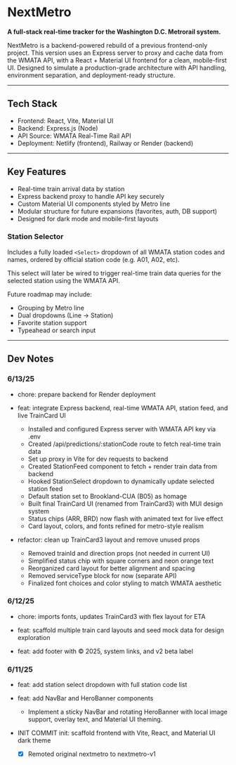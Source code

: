 # NextMetro

**A full-stack real-time tracker for the Washington D.C. Metrorail system.**

NextMetro is a backend-powered rebuild of a previous frontend-only project. This version uses an Express server to proxy and cache data from the WMATA API, with a React + Material UI frontend for a clean, mobile-first UI. Designed to simulate a production-grade architecture with API handling, environment separation, and deployment-ready structure.

---

## Tech Stack

- Frontend: React, Vite, Material UI
- Backend: Express.js (Node)
- API Source: WMATA Real-Time Rail API
- Deployment: Netlify (frontend), Railway or Render (backend)

---

## Key Features

- Real-time train arrival data by station
- Express backend proxy to handle API key securely
- Custom Material UI components styled by Metro line
- Modular structure for future expansions (favorites, auth, DB support)
- Designed for dark mode and mobile-first layouts

### Station Selector

Includes a fully loaded `<Select>` dropdown of all WMATA station codes and names, ordered by official station code (e.g. A01, A02, etc).

This select will later be wired to trigger real-time train data queries for the selected station using the WMATA API.

Future roadmap may include:

- Grouping by Metro line
- Dual dropdowns (Line → Station)
- Favorite station support
- Typeahead or search input

---

## Dev Notes

### 6/13/25

- chore: prepare backend for Render deployment

- feat: integrate Express backend, real-time WMATA API, station feed, and live TrainCard UI

  - Installed and configured Express server with WMATA API key via .env
  - Created /api/predictions/:stationCode route to fetch real-time train data
  - Set up proxy in Vite for dev requests to backend
  - Created StationFeed component to fetch + render train data from backend
  - Hooked StationSelect dropdown to dynamically update selected station feed
  - Default station set to Brookland-CUA (B05) as homage
  - Built final TrainCard UI (renamed from TrainCard3) with MUI design system
  - Status chips (ARR, BRD) now flash with animated text for live effect
  - Card layout, colors, and fonts refined for metro-style realism

- refactor: clean up TrainCard3 layout and remove unused props

  - Removed trainId and direction props (not needed in current UI)
  - Simplified status chip with square corners and neon orange text
  - Reorganized card layout for better alignment and spacing
  - Removed serviceType block for now (separate API)
  - Finalized font choices and color styling to match WMATA aesthetic

### 6/12/25

- chore: imports fonts, updates TrainCard3 with flex layout for ETA

- feat: scaffold multiple train card layouts and seed mock data for design exploration

- feat: add footer with © 2025, system links, and v2 beta label

### 6/11/25

- feat: add station select dropdown with full station code list

- feat: add NavBar and HeroBanner components
  - Implement a sticky NavBar and rotating HeroBanner with local image support, overlay text, and Material UI theming.

- INIT COMMIT init: scaffold frontend with Vite, React, and Material UI dark theme
  - [x] Remoted original nextmetro to nextmetro-v1
